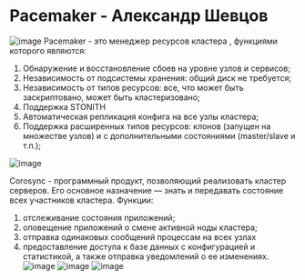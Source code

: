 # Pacemaker - Александр Шевцов
![image](https://github.com/aztecprod/Pacemaker/assets/25949605/41eb7e93-673b-4c10-80e1-30c1c575eeba)
Pacemaker - это менеджер ресурсов кластера , функциями которого являются:
1)	Обнаружение и восстановление сбоев на уровне узлов и сервисов;
2)	Независимость от подсистемы хранения: общий диск не требуется;
3)	Независимость от типов ресурсов: все, что может быть заскриптовано, может быть кластеризовано;
4)	Поддержка STONITH
5)	Автоматическая репликация конфига на все узлы кластера;
6)	Поддержка расширенных типов ресурсов: клонов (запущен на множестве узлов) и с дополнительными состояниями (master/slave и т.п.);

![image](https://github.com/aztecprod/Pacemaker/assets/25949605/7fce498d-1f5e-4ca2-897c-8662055526ec)

Corosync - программный продукт, позволяющий реализовать кластер
серверов. Его основное назначение — знать и передавать состояние всех участников кластера.
Функции:
1) отслеживание состояния приложений;
2) оповещение приложений о смене активной ноды кластера;
3) отправка одинаковых сообщений процессам на всех узлах
4) предоставление доступа к базе данных с конфигурацией и статистикой, а также отправка уведомлений о ее изменениях.
![image](https://github.com/aztecprod/Pacemaker/assets/25949605/a91fbf8e-1b38-4607-8bbb-0aa61445a611)
![image](https://github.com/aztecprod/Pacemaker/assets/25949605/cf297319-ea85-4cc0-8e77-be5e1ddb2e77)
![image](https://github.com/aztecprod/Pacemaker/assets/25949605/50e12c16-a73a-4900-8be6-3f5d02b5751c)
